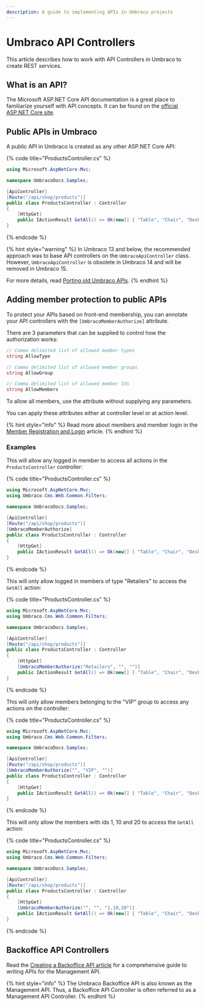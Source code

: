 ```yaml
---
description: A guide to implementing APIs in Umbraco projects
---
```


# Umbraco API Controllers

This article describes how to work with API Controllers in Umbraco to create REST services.

## What is an API?

The Microsoft ASP.NET Core API documentation is a great place to familiarize yourself with API concepts. It can be found on the [official ASP.NET Core site](https://dotnet.microsoft.com/en-us/apps/aspnet/apis).

## Public APIs in Umbraco

A public API in Umbraco is created as any other ASP.NET Core API:

{% code title="ProductsController.cs" %}
```csharp
using Microsoft.AspNetCore.Mvc;

namespace UmbracoDocs.Samples;

[ApiController]
[Route("/api/shop/products")]
public class ProductsController : Controller
{
    [HttpGet]
    public IActionResult GetAll() => Ok(new[] { "Table", "Chair", "Desk", "Computer" });
}
```
{% endcode %}

{% hint style="warning" %}
In Umbraco 13 and below, the recommended approach was to base API controllers on the `UmbracoApiController` class. However, `UmbracoApiController` is obsolete in Umbraco 14 and will be removed in Umbraco 15.

For more details, read [Porting old Umbraco APIs](authorization.md).
{% endhint %}

## Adding member protection to public APIs

To protect your APIs based on front-end membership, you can annotate your API controllers with the `[UmbracoMemberAuthorize]` attribute.

There are 3 parameters that can be supplied to control how the authorization works:

```csharp
// Comma delimited list of allowed member types
string AllowType

// Comma delimited list of allowed member groups
string AllowGroup

// Comma delimited list of allowed member Ids
string AllowMembers
```

To allow all members, use the attribute without supplying any parameters.

You can apply these attributes either at controller level or at action level.

{% hint style="info" %}
Read more about members and member login in the [Member Registration and Login](../../../tutorials/members-registration-and-login.md) article.
{% endhint %}

### Examples

This will allow any logged in member to access all actions in the `ProductsController` controller:

{% code title="ProductsController.cs" %}
```csharp
using Microsoft.AspNetCore.Mvc;
using Umbraco.Cms.Web.Common.Filters;

namespace UmbracoDocs.Samples;

[ApiController]
[Route("/api/shop/products")]
[UmbracoMemberAuthorize]
public class ProductsController : Controller
{
    [HttpGet]
    public IActionResult GetAll() => Ok(new[] { "Table", "Chair", "Desk", "Computer" });
}
```
{% endcode %}

This will only allow logged in members of type "Retailers" to access the `GetAll` action:

{% code title="ProductsController.cs" %}
```csharp
using Microsoft.AspNetCore.Mvc;
using Umbraco.Cms.Web.Common.Filters;

namespace UmbracoDocs.Samples;

[ApiController]
[Route("/api/shop/products")]
public class ProductsController : Controller
{
    [HttpGet]
    [UmbracoMemberAuthorize("Retailers", "", "")]
    public IActionResult GetAll() => Ok(new[] { "Table", "Chair", "Desk", "Computer" });
}
```
{% endcode %}

This will only allow members belonging to the "VIP" group to access any actions on the controller:

{% code title="ProductsController.cs" %}
```csharp
using Microsoft.AspNetCore.Mvc;
using Umbraco.Cms.Web.Common.Filters;

namespace UmbracoDocs.Samples;

[ApiController]
[Route("/api/shop/products")]
[UmbracoMemberAuthorize("", "VIP", "")]
public class ProductsController : Controller
{
    [HttpGet]
    public IActionResult GetAll() => Ok(new[] { "Table", "Chair", "Desk", "Computer" });
}
```
{% endcode %}

This will only allow the members with ids 1, 10 and 20 to access the `GetAll` action:

{% code title="ProductsController.cs" %}
```csharp
using Microsoft.AspNetCore.Mvc;
using Umbraco.Cms.Web.Common.Filters;

namespace UmbracoDocs.Samples;

[ApiController]
[Route("/api/shop/products")]
public class ProductsController : Controller
{
    [HttpGet]
    [UmbracoMemberAuthorize("", "", "1,10,20")]
    public IActionResult GetAll() => Ok(new[] { "Table", "Chair", "Desk", "Computer" });
}
```
{% endcode %}

## Backoffice API Controllers

Read the [Creating a Backoffice API article](../tutorials/creating-a-backoffice-api/README.md) for a comprehensive guide to writing APIs for the Management API.

{% hint style="info" %}
The Umbraco Backoffice API is also known as the Management API. Thus, a Backoffice API Controller is often referred to as a Management API Controller.
{% endhint %}

